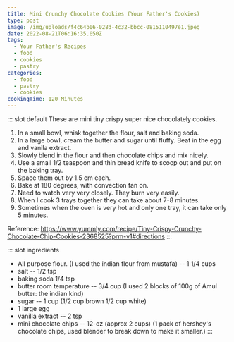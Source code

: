 ```yaml
---
title: Mini Crunchy Chocolate Cookies (Your Father's Cookies)
type: post
image: /img/uploads/f4c64b06-028d-4c32-bbcc-0815110497e1.jpeg
date: 2022-08-21T06:16:35.050Z
tags:
  - Your Father's Recipes
  - food
  - cookies
  - pastry
categories:
  - food
  - pastry
  - cookies
cookingTime: 120 Minutes
---
```

::: slot default
These are mini tiny crispy super nice chocolately cookies.

<!-- more -->

1. In a small bowl, whisk together the flour, salt and baking soda.
2. In a large bowl, cream the butter and sugar until fluffy. Beat in the egg and vanila extract. 
3. Slowly blend in the flour and then chocolate chips and mix nicely. 
4. Use a small 1/2 teaspoon and thin bread knife to scoop out and put on the baking tray.
5. Space them out by 1.5 cm each.
6. Bake at 180 degrees, with convection fan on.
7. Need to watch very very closely. They burn very easily.
8. When I cook 3 trays together they can take about 7-8 minutes.
9. Sometimes when the oven is very hot and only one tray, it can take only 5 minutes.

Reference: https://www.yummly.com/recipe/Tiny-Crispy-Crunchy-Chocolate-Chip-Cookies-2368525?prm-v1#directions
:::

::: slot ingredients

* All purpose flour. (I used the indian flour from mustafa) -- 1 1/4 cups
* salt -- 1/2 tsp
* baking soda 1/4 tsp 
* butter room temperature -- 3/4 cup (I used 2 blocks of 100g of Amul butter: the indian kind)   
* sugar -- 1 cup (1/2 cup brown 1/2 cup white) 
* 1 large egg 
* vanilla extract -- 2 tsp 
* mini chocolate chips -- 12-oz (approx 2 cups) (1 pack of hershey's chocolate chips, used blender to break down to make it smaller.)
  :::